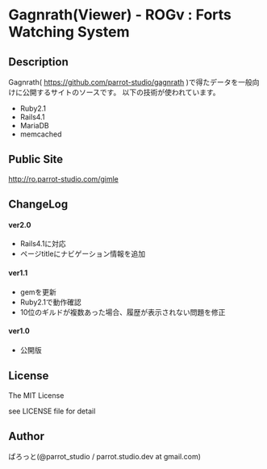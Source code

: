 Gagnrath(Viewer) - ROGv : Forts Watching System
===============

Description
---------------
Gagnrath( https://github.com/parrot-studio/gagnrath )で得たデータを一般向けに公開するサイトのソースです。
以下の技術が使われています。

- Ruby2.1
- Rails4.1
- MariaDB
- memcached

Public Site
---------------
http://ro.parrot-studio.com/gimle

ChangeLog
---------------
#### ver2.0
- Rails4.1に対応
- ページtitleにナビゲーション情報を追加

#### ver1.1
- gemを更新
- Ruby2.1で動作確認
- 10位のギルドが複数あった場合、履歴が表示されない問題を修正

#### ver1.0
- 公開版

License
---------------
The MIT License

see LICENSE file for detail

Author
---------------
ぱろっと(@parrot_studio / parrot.studio.dev at gmail.com)
